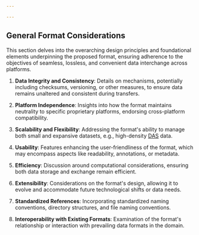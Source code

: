 ```yaml
---

---
```


## General Format Considerations

This section delves into the overarching design principles and foundational elements underpinning the proposed format, ensuring adherence to the objectives of seamless, lossless, and convenient data interchange across platforms.

1. **Data Integrity and Consistency**: Details on mechanisms, potentially including checksums, versioning, or other measures, to ensure data remains unaltered and consistent during transfers.
    
2. **Platform Independence**: Insights into how the format maintains neutrality to specific proprietary platforms, endorsing cross-platform compatibility.
    
3. **Scalability and Flexibility**: Addressing the format's ability to manage both small and expansive datasets, e.g., high-density [DAS](#distributed-acoustic-sensing) data.
    
4. **Usability**: Features enhancing the user-friendliness of the format, which may encompass aspects like readability, annotations, or metadata.
    
5. **Efficiency**: Discussion around computational considerations, ensuring both data storage and exchange remain efficient.
    
6. **Extensibility**: Considerations on the format's design, allowing it to evolve and accommodate future technological shifts or data needs.
    
7. **Standardized References**: Incorporating standardized naming conventions, directory structures, and file naming conventions.
    
8. **Interoperability with Existing Formats**: Examination of the format's relationship or interaction with prevailing data formats in the domain.
